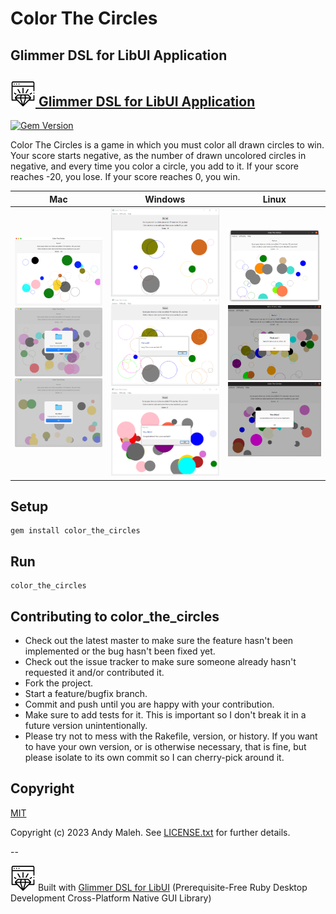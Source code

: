 # Color The Circles
## Glimmer DSL for LibUI Application
## [<img src="https://raw.githubusercontent.com/AndyObtiva/glimmer/master/images/glimmer-logo-hi-res.png" height=40 /> Glimmer DSL for LibUI Application](https://github.com/AndyObtiva/glimmer-dsl-libui)
[![Gem Version](https://badge.fury.io/rb/color_the_circles.svg)](http://badge.fury.io/rb/color_the_circles)

Color The Circles is a game in which you must color all drawn circles to win. Your score starts negative, as the number of drawn uncolored circles in negative, and every time you color a circle, you add to it. If your score reaches -20, you lose. If your score reaches 0, you win.

Mac | Windows | Linux
----|---------|------
![glimmer-dsl-libui-mac-color-the-circles.png](/screenshots/glimmer-dsl-libui-mac-color-the-circles.png) ![glimmer-dsl-libui-mac-color-the-circles-lost.png](/screenshots/glimmer-dsl-libui-mac-color-the-circles-lost.png) ![glimmer-dsl-libui-mac-color-the-circles-won.png](/screenshots/glimmer-dsl-libui-mac-color-the-circles-won.png) | ![glimmer-dsl-libui-windows-color-the-circles.png](/screenshots/glimmer-dsl-libui-windows-color-the-circles.png) ![glimmer-dsl-libui-windows-color-the-circles-lost.png](/screenshots/glimmer-dsl-libui-windows-color-the-circles-lost.png) ![glimmer-dsl-libui-windows-color-the-circles-won.png](/screenshots/glimmer-dsl-libui-windows-color-the-circles-won.png) | ![glimmer-dsl-libui-linux-color-the-circles.png](/screenshots/glimmer-dsl-libui-linux-color-the-circles.png) ![glimmer-dsl-libui-linux-color-the-circles-lost.png](/screenshots/glimmer-dsl-libui-linux-color-the-circles-lost.png) ![glimmer-dsl-libui-linux-color-the-circles-won.png](/screenshots/glimmer-dsl-libui-linux-color-the-circles-won.png)

## Setup

```
gem install color_the_circles
```

## Run

```
color_the_circles
```

## Contributing to color_the_circles

-   Check out the latest master to make sure the feature hasn't been
    implemented or the bug hasn't been fixed yet.
-   Check out the issue tracker to make sure someone already hasn't
    requested it and/or contributed it.
-   Fork the project.
-   Start a feature/bugfix branch.
-   Commit and push until you are happy with your contribution.
-   Make sure to add tests for it. This is important so I don't break it
    in a future version unintentionally.
-   Please try not to mess with the Rakefile, version, or history. If
    you want to have your own version, or is otherwise necessary, that
    is fine, but please isolate to its own commit so I can cherry-pick
    around it.

## Copyright

[MIT](LICENSE.txt)

Copyright (c) 2023 Andy Maleh. See
[LICENSE.txt](LICENSE.txt) for further details.


--

[<img src="https://raw.githubusercontent.com/AndyObtiva/glimmer/master/images/glimmer-logo-hi-res.png" height=40 />](https://github.com/AndyObtiva/glimmer) Built with [Glimmer DSL for LibUI](https://github.com/AndyObtiva/glimmer-dsl-libui) (Prerequisite-Free Ruby Desktop Development Cross-Platform Native GUI Library)

